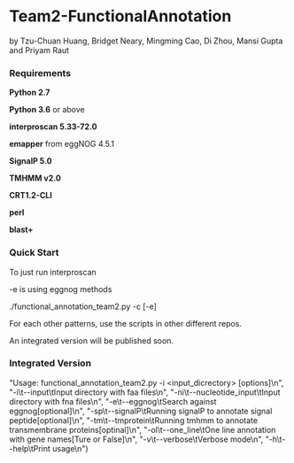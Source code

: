 # Team2-FunctionalAnnotation

by Tzu-Chuan Huang, Bridget Neary, Mingming Cao, Di Zhou, Mansi Gupta and Priyam Raut

### Requirements

**Python 2.7** 

**Python 3.6** or above

**interproscan 5.33-72.0**

**emapper** from eggNOG 4.5.1

**SignalP 5.0**

**TMHMM v2.0**

**CRT1.2-CLI**

**perl**

**blast+**

### Quick Start

To just run interproscan

-e is using eggnog methods

./functional_annotation_team2.py -c <clusteredfile> [-e] 
  
For each other patterns, use the scripts in other different repos.

An integrated version will be published soon.


### Integrated Version
"Usage: functional_annotation_team2.py -i <input_dicrectory> [options]\n",
              "-i\t--input\tInput directory with faa files\n",
              "-ni\t--nucleotide_input\tInput directory with fna files\n",
              "-e\t--eggnog\tSearch against eggnog[optional]\n",
              "-sp\t--signalP\tRunning signalP to annotate signal peptide[optional]\n",
              "-tm\t--tmprotein\tRunning tmhmm to annotate transmembrane proteins[optinal]\n",
              "-ol\t--one_line\tOne line annotation with gene names[Ture or False]\n",
              "-v\t--verbose\tVerbose mode\n",
              "-h\t--help\tPrint usage\n")




